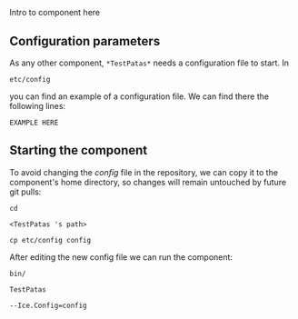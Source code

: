 ```
```
#
``` TestPatas
```
Intro to component here


## Configuration parameters
As any other component,
``` *TestPatas* ```
needs a configuration file to start. In

    etc/config

you can find an example of a configuration file. We can find there the following lines:

    EXAMPLE HERE

    
## Starting the component
To avoid changing the *config* file in the repository, we can copy it to the component's home directory, so changes will remain untouched by future git pulls:

    cd

``` <TestPatas 's path> ```

    cp etc/config config
    
After editing the new config file we can run the component:

    bin/

```TestPatas ```

    --Ice.Config=config
